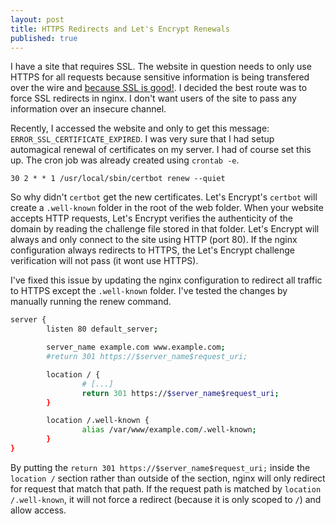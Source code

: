 ```yaml
---
layout: post
title: HTTPS Redirects and Let's Encrypt Renewals
published: true
---
```


I have a site that requires SSL. The website in question needs to only use HTTPS for all requests because sensitive information is being transfered over the wire and [because SSL is good!](https://www.troyhunt.com/dont-take-security-advice-from-seo-experts-or-psychics-neil-patel/). I decided the best route was to force SSL redirects in nginx. I don't want users of the site to pass any information over an insecure channel.

Recently, I accessed the website and only to get this message: `ERROR_SSL_CERTIFICATE_EXPIRED`. I was very sure that I had setup automagical renewal of certificates on my server. I had of course set this up. The cron job was already created using `crontab -e`.

```
30 2 * * 1 /usr/local/sbin/certbot renew --quiet
```

So why didn't `certbot` get the new certificates. Let's Encrypt's `certbot` will create a `.well-known` folder in the root of the web folder. When your website accepts HTTP requests, Let's Encrypt verifies the authenticity of the domain by reading the challenge file stored in that folder. Let's Encrypt will always and only connect to the site using HTTP (port 80). If the nginx configuration always redirects to HTTPS, the Let's Encrypt challenge verification will not pass (it wont use HTTPS). 

I've fixed this issue by updating the nginx configuration to redirect all traffic to HTTPS except the `.well-known` folder. I've tested the changes by manually running the renew command.

```bash
server {
        listen 80 default_server;

        server_name example.com www.example.com;
        #return 301 https://$server_name$request_uri;

        location / {
                # [...]
                return 301 https://$server_name$request_uri;
        }

        location /.well-known {
                alias /var/www/example.com/.well-known;
        }
}
```

By putting the `return 301 https://$server_name$request_uri;` inside the `location /` section rather than outside of the section, nginx will only redirect for request that match that path. If the request path is matched by `location /.well-known`, it will not force a redirect (because it is only scoped to `/`) and allow access.